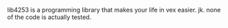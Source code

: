 lib4253 is a programming library that makes your life in vex easier. jk. none of the code is actually tested.
